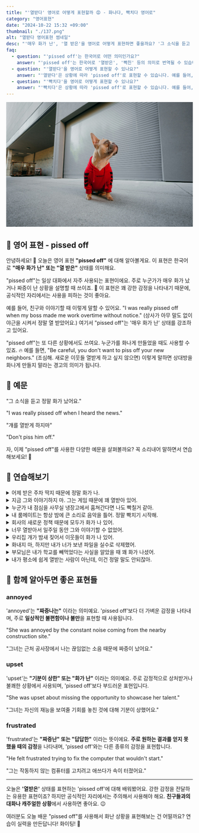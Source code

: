```yaml
---
title: "'열받다' 영어로 어떻게 표현할까 😡 - 화나다, 빡치다 영어로"
category: "영어표현"
date: "2024-10-22 15:32 +09:00"
thumbnail: "./137.png"
alt: "열받다 영어표현 썸네일"
desc: "'매우 화가 난', '열 받은'을 영어로 어떻게 표현하면 좋을까요? '그 소식을 듣고 정말 열받았어요.', '걔를 빡치게 하지마.' 등을 영어로 표현하는 법을 배워봅시다. 다양한 예문을 통해서 연습하고 본인의 표현으로 만들어 보세요."
faq:
  - question: "'pissed off'는 한국어로 어떤 의미인가요?"
    answer: "'pissed off'는 한국어로 '열받은', '빡친' 등의 의미로 번역될 수 있습니다. 주로 누군가가 불만이나 짜증을 느낄 때 사용합니다."
  - question: "'열받다'을 영어로 어떻게 표현할 수 있나요?"
    answer: "'열받다'은 상황에 따라 'pissed off'로 표현할 수 있습니다. 예를 들어, '그의 행동 때문에 열받았어'는 'I'm really pissed off about his behavior'로 말할 수 있습니다."
  - question: "'빡치다'을 영어로 어떻게 표현할 수 있나요?"
    answer: "'빡치다'은 상황에 따라 'pissed off'로 표현할 수 있습니다. 예를 들어, '교통 체증 때문에 빡쳐'는 'I'm so pissed off with the traffic'로 말할 수 있습니다."
---
```


![열받은 강아지](./137-1.jpg)

## 🌟 영어 표현 - pissed off

안녕하세요! 👋 오늘은 영어 표현 **"pissed off"** 에 대해 알아볼게요. 이 표현은 한국어로 **"매우 화가 난" 또는 "열 받은"** 상태를 의미해요.

"pissed off"는 일상 대화에서 자주 사용되는 표현이에요. 주로 누군가가 매우 화가 났거나 짜증이 난 상황을 설명할 때 쓰이죠. 🤬 이 표현은 꽤 강한 감정을 나타내기 때문에, 공식적인 자리에서는 사용을 피하는 것이 좋아요.

예를 들어, 친구와 이야기할 때 이렇게 말할 수 있어요. "I was really pissed off when my boss made me work overtime without notice." (상사가 아무 말도 없이 야근을 시켜서 정말 열 받았어요.) 여기서 "pissed off"는 '매우 화가 난' 상태를 강조하고 있어요.

"pissed off"는 또 다른 상황에서도 쓰여요. 누군가를 화나게 만들었을 때도 사용할 수 있죠. 🔥 예를 들면, "Be careful, you don't want to piss off your new neighbors." (조심해. 새로운 이웃들 열받게 하고 싶지 않으면) 이렇게 말하면 상대방을 화나게 만들지 말라는 경고의 의미가 됩니다.

<script async src="https://pagead2.googlesyndication.com/pagead/js/adsbygoogle.js?client=ca-pub-1465612013356152"
     crossorigin="anonymous"></script>
<!-- engple-horizontal-ad -->

<div 
  data-inline-banner="🎉 새해에는 스픽 AI와 함께 영어 공부하자" 
  data-inline-banner-subtext="설날 특별 할인으로 60%할인 + 추가 7만원 할인! (~2/3)" 
  data-inline-banner-link="https://app.usespeak.com/kr-ko/sale/kr-affiliate-special/?ref=engple-inline"
  data-inline-banner-caption="해당 링크를 통해 구매시 일정액의 수수료를 지급받습니다.">
</div>

## 📖 예문

"그 소식을 듣고 정말 화가 났어요."

"I was really pissed off when I heard the news."

"걔를 열받게 하지마"

"Don't piss him off."

자, 이제 "pissed off"를 사용한 다양한 예문을 살펴볼까요? 꼭 소리내어 말하면서 연습해보세요! 🚀

## 💬 연습해보기

<details>
<summary>어제 받은 주차 딱지 때문에 정말 화가 나.</summary>
<span>I'm so pissed off about that parking ticket I got yesterday.</span>
</details>

<details>
<summary>지금 그와 이야기하지 마. 그는 게임 때문에 꽤 열받아 있어.</summary>
<span>Don't talk to him right now. He's pretty pissed off about the game.</span>
</details>

<details>
<summary>누군가 내 점심을 사무실 냉장고에서 훔쳐간다면 나도 빡칠거 같아.</summary>
<span>I'd be pissed off too if someone stole my lunch from the office fridge.</span>
</details>

<details>
<summary>내 룸메이트는 항상 밤에 큰 소리로 음악을 틀어. 정말 빡치기 시작해.</summary>
<span>My roommate's always playing loud music at night. It's really starting to piss me off.</span>
</details>

<details>
<summary>회사의 새로운 정책 때문에 모두가 화가 나 있어.</summary>
<span>The new policy at work has got everyone pissed off.</span>
</details>

<details>
<summary>너무 열받아서 일주일 동안 그와 이야기할 수 없었어.</summary>
<span>I was so pissed off, I couldn't even speak to him for a week.</span>
</details>

<details>
<summary>우리집 개가 밤새 짖어서 이웃들이 화가 나 있어.</summary>
<span>The neighbors are pissed off because our dog keeps barking all night.</span>
</details>

<details>
<summary>화내지 마, 하지만 내가 너가 보낸 파일을 실수로 삭제했어.</summary>
<span>Don't get pissed off, but I accidentally deleted that file you sent me.</span>
</details>

<details>
<summary>부모님은 내가 학교를 빼먹었다는 사실을 알았을 때 꽤 화가 나셨어.</summary>
<span>My parents were pretty pissed off when they found out I skipped school.</span>
</details>

<details>
<summary>내가 평소에 쉽게 열받는 사람이 아닌데, 이건 정말 말도 안되잖아.</summary>
<span>I'm not <a href="/blog/in-english/017.usually/">usually</a> one to get pissed off easily, but this is ridiculous.</span>
</details>

## 🤝 함께 알아두면 좋은 표현들

### annoyed

'annoyed'는 **"짜증나는"** 이라는 의미예요. 'pissed off'보다 더 가벼운 감정을 나타내며, 주로 **일상적인 불편함이나 불만**을 표현할 때 사용됩니다.

"She was annoyed by the constant noise coming from the nearby construction site."

"그녀는 근처 공사장에서 나는 끊임없는 소음 때문에 짜증이 났어요."

### upset

'upset'는 **"기분이 상한" 또는 "화가 난"** 이라는 의미예요. 주로 감정적으로 상처받거나 불쾌한 상황에서 사용되며, 'pissed off'보다 부드러운 표현입니다.

"She was upset about missing the opportunity to showcase her talent."

"그녀는 자신의 재능을 보여줄 기회를 놓친 것에 대해 기분이 상했어요."

### frustrated

'frustrated'는 **"짜증난" 또는 "답답한"** 이라는 뜻이에요. **주로 원하는 결과를 얻지 못했을 때의 감정**을 나타내며, 'pissed off'와는 다른 종류의 감정을 표현합니다.

"He felt frustrated trying to fix the computer that wouldn't start."

"그는 작동하지 않는 컴퓨터를 고치려고 애쓰다가 속이 터졌어요."

---

오늘은 **'열받은'** 상태를 표현하는 'pissed off'에 대해 배워봤어요. 강한 감정을 전달하는 유용한 표현이죠? 하지만 공식적인 자리에서는 주의해서 사용해야 해요. **친구들과의 대화나 캐주얼한 상황**에서 사용하면 좋아요. 😉

여러분도 오늘 배운 "pissed off"를 사용해서 화난 상황을 표현해보는 건 어떨까요? 연습이 실력을 만든답니다! 화이팅! 💪
